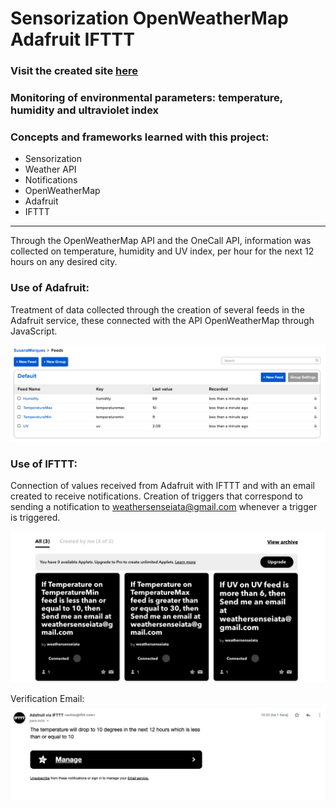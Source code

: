 # Sensorization OpenWeatherMap Adafruit IFTTT

### **Visit the created site [here](https://www.weathersense.susanavitoria.pt/)**

### Monitoring of environmental parameters: temperature, humidity and ultraviolet index

### Concepts and frameworks learned with this project:

- Sensorization
- Weather API
- Notifications
- OpenWeatherMap
- Adafruit
- IFTTT
---
Through the OpenWeatherMap API and the OneCall API, information was collected on temperature, humidity and UV index, per hour for the next 12 hours on any desired city.

### Use of Adafruit: 
Treatment of data collected through the creation of several feeds in the Adafruit service, these connected with the API OpenWeatherMap through JavaScript.

![Overall feeds](https://github.com/SusanaMarques/Sensorization-OpenWeatherMap-Adafruit-IFTTT/blob/main/images/Adafruit.png)

### Use of IFTTT:
Connection of values received from Adafruit with IFTTT and with an email created to receive notifications.
Creation of triggers that correspond to sending a notification to weathersenseiata@gmail.com whenever a trigger is triggered.

![Applets](https://github.com/SusanaMarques/Sensorization-OpenWeatherMap-Adafruit-IFTTT/blob/main/images/IFTTT.png)

Verification Email:
![Email](https://github.com/SusanaMarques/Sensorization-OpenWeatherMap-Adafruit-IFTTT/blob/main/images/Email.png)


